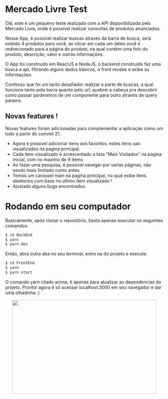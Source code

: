 # Mercado Livre Test

Olá, este é um pequeno teste realizado com a API disponibilizada pelo Mercado Livre, onde é possível realizar consultas de produtos anunciados.

Nesse App, é possível realizar buscas através da barra de busca, será exibido 4 produtos para você, ao clicar em cada um deles você é redirecionado para a página do produto, na qual contém uma foto do produto, descrição, valor e outras informações.

O App foi construído em ReactJS e NodeJS, o backend construído faz uma busca a api, filtrando alguns dados básicos, o front recebe e exibe as informações.

Confesso que foi um tanto desafiador realizar a parte de buscas, a qual funciona tanto pela barra quanto pelo url, quebrei a cabeça pra descobrir como passar parâmetros de um componente para outro através de query params.

## Novas features !

Novas features foram adicionadas para complementar a aplicação como um todo a partir do commit 21.

- Agora é possivel adicionar itens aos favoritos, estes itens sao visualizados na pagina principal.
- Cada item visualizado é acrescentado a lista "Mais Visitados" na pagina inicial, com no maximo de 9 items
- Ao fazer uma pesquisa, é possivel navegar por varias páginas, não sendo mais limitado como antes.
- Temos um carousel main na pagina principal, no qual exibe itens aleatorios com base no ultimo item visualizado !
- Ajustado alguns bugs encontrados.

# Rodando em seu computador

Basicamente, após clonar o repositório, basta apenas executar os seguintes comandos:

```sh
$ cd BackEnd
$ yarn
$ yarn dev
```

Então, abra outra aba no seu terminal, entre na do projeto e execute:

```sh
$ cd FrontEnd
$ yarn
$ yarn start
```

O comando yarn citado acima, é apenas para atualizar as dependencias do projeto.
Pronto! agora é só acessar localhost:3000 em seu navegador e dar uma olhadinha :)

<p align="center">
  <img width="460" height="300" src="http://www.fillmurray.com/460/300">
</p>
